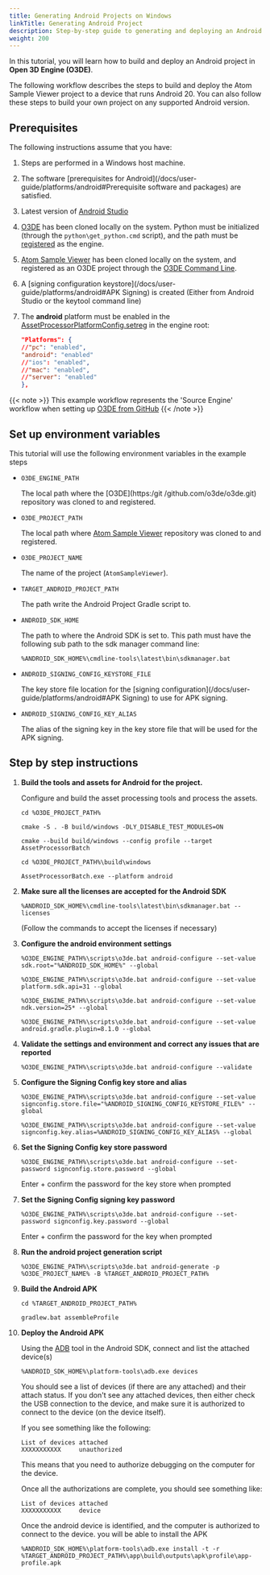 ```yaml
---
title: Generating Android Projects on Windows
linkTitle: Generating Android Project
description: Step-by-step guide to generating and deploying an Android project for Open 3D Engine (O3DE).
weight: 200
---
```



In this tutorial, you will learn how to build and deploy an Android project in **Open 3D Engine (O3DE)**.

The following workflow describes the steps to build and deploy the Atom Sample Viewer project to a device that runs Android 20. You can also follow these steps to build your own project on any supported Android version. 

## Prerequisites

The following instructions assume that you have:

1.  Steps are performed in a Windows host machine.
1.  The software [prerequisites for Android](/docs/user-guide/platforms/android#Prerequisite software and packages) are satisfied.
1.  Latest version of [Android Studio](https://developer.android.com/studio)

1.  [O3DE](https://github.com/o3de/o3de.git) has been cloned locally on the system. Python must be initialized (through the `python\get_python.cmd` script), and the path must be [registered](/docs/welcome-guide/setup/setup-from-github/building-windows/#register-the-engine) as the engine.
1.  [Atom Sample Viewer](https://github.com/o3de/o3de-atom-sampleviewer.git) has been cloned locally on the system, and registered as an O3DE project through the [O3DE Command Line](docs/user-guide/project-config/cli-reference#register).
1.  A [signing configuration keystore](/docs/user-guide/platforms/android#APK Signing) is created (Either from Android Studio or the keytool command line)
1.  The **android** platform must be enabled in the [AssetProcessorPlatformConfig.setreg](https://github.com/o3de/o3de/blob/324c0317e9cf61428d3bec492c7ba243a08718f9/Registry/AssetProcessorPlatformConfig.setreg#L64-L70) in the engine root:
    ```json
    "Platforms": {
    //"pc": "enabled",
    "android": "enabled"
    //"ios": "enabled",
    //"mac": "enabled",
    //"server": "enabled"
    },
    ```

{{< note >}}
This example workflow represents the 'Source Engine' workflow when setting up [O3DE from GitHub](/docs/welcome-guide/setup/setup-from-github)
{{< /note >}}


## Set up environment variables

This tutorial will use the following environment variables in the example steps

- `O3DE_ENGINE_PATH`

  The local path where the [O3DE](https:/git /github.com/o3de/o3de.git) repository was cloned to and registered.

- `O3DE_PROJECT_PATH`

  The local path where [Atom Sample Viewer](https://github.com/o3de/o3de-atom-sampleviewer.git) repository was cloned to and registered.

- `O3DE_PROJECT_NAME`

  The name of the project (`AtomSampleViewer`).

- `TARGET_ANDROID_PROJECT_PATH`

  The path write the Android Project Gradle script to.

- `ANDROID_SDK_HOME`

  The path to where the Android SDK is set to. This path must have the following sub path to the sdk manager command line:
  ```
  %ANDROID_SDK_HOME%\cmdline-tools\latest\bin\sdkmanager.bat

- `ANDROID_SIGNING_CONFIG_KEYSTORE_FILE`

  The key store file location for the [signing configuration](/docs/user-guide/platforms/android#APK Signing) to use for APK signing.

- `ANDROID_SIGNING_CONFIG_KEY_ALIAS`

  The alias of the signing key in the key store file that will be used for the APK signing.

## Step by step instructions


1. **Build the tools and assets for Android for the project.**

   Configure and build the asset processing tools and process the assets.

   ```
   cd %O3DE_PROJECT_PATH%

   cmake -S . -B build/windows -DLY_DISABLE_TEST_MODULES=ON

   cmake --build build/windows --config profile --target AssetProcessorBatch

   cd %O3DE_PROJECT_PATH%\build\windows

   AssetProcessorBatch.exe --platform android

   ```

1. **Make sure all the licenses are accepted for the Android SDK**

   ```
   %ANDROID_SDK_HOME%\cmdline-tools\latest\bin\sdkmanager.bat --licenses
   ```
   (Follow the commands to accept the licenses if necessary)

1. **Configure the android environment settings**

   ```
   %O3DE_ENGINE_PATH%\scripts\o3de.bat android-configure --set-value sdk.root="%ANDROID_SDK_HOME%" --global

   %O3DE_ENGINE_PATH%\scripts\o3de.bat android-configure --set-value platform.sdk.api=31 --global

   %O3DE_ENGINE_PATH%\scripts\o3de.bat android-configure --set-value ndk.version=25* --global

   %O3DE_ENGINE_PATH%\scripts\o3de.bat android-configure --set-value android.gradle.plugin=8.1.0 --global

   ```

1. **Validate the settings and environment and correct any issues that are reported**

   ```
   %O3DE_ENGINE_PATH%\scripts\o3de.bat android-configure --validate
   ```

1. **Configure the Signing Config key store and alias**

   ```
   %O3DE_ENGINE_PATH%\scripts\o3de.bat android-configure --set-value signconfig.store.file="%ANDROID_SIGNING_CONFIG_KEYSTORE_FILE%" --global

   %O3DE_ENGINE_PATH%\scripts\o3de.bat android-configure --set-value signconfig.key.alias=%ANDROID_SIGNING_CONFIG_KEY_ALIAS% --global
   ```

1. **Set the Signing Config key store password**

   ```
   %O3DE_ENGINE_PATH%\scripts\o3de.bat android-configure --set-password signconfig.store.password --global
   ```
   Enter + confirm the password for the key store when prompted

1. **Set the Signing Config signing key password**
   ```
   %O3DE_ENGINE_PATH%\scripts\o3de.bat android-configure --set-password signconfig.key.password --global
   ```
   Enter + confirm the password for the key when prompted

1. **Run the android project generation script**

   ```
   %O3DE_ENGINE_PATH%\scripts\o3de.bat android-generate -p %O3DE_PROJECT_NAME% -B %TARGET_ANDROID_PROJECT_PATH%
   ```

1. **Build the Android APK**

   ```
   cd %TARGET_ANDROID_PROJECT_PATH%

   gradlew.bat assembleProfile

   ```

1. **Deploy the Android APK**

   Using the [ADB](https://developer.android.com/tools/adb) tool in the Android SDK, connect and list the attached device(s)

   ```
   %ANDROID_SDK_HOME%\platform-tools\adb.exe devices
   ```
   
   You should see a list of devices (if there are any attached) and their attach status. If you don't see any attached devices, then either check the USB connection to the device, and make sure it is authorized to connect to the device (on the device itself).

   If you see something like the following:
   
   ```
   List of devices attached
   XXXXXXXXXXX     unauthorized
   ```

   This means that you need to authorize debugging on the computer for the device.

   Once all the authorizations are complete, you should see something like:

   ```
   List of devices attached
   XXXXXXXXXXX     device
   ```

   Once the android device is identified, and the computer is authorized to connect to the device. you will be able to install the APK

   ```
   %ANDROID_SDK_HOME%\platform-tools\adb.exe install -t -r %TARGET_ANDROID_PROJECT_PATH%\app\build\outputs\apk\profile\app-profile.apk
   ```
   